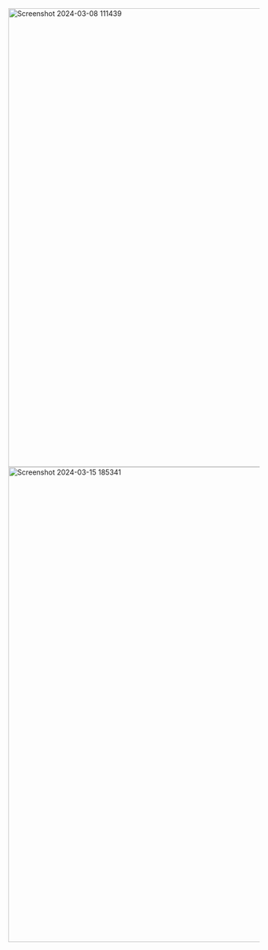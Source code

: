 <img width="917" alt="Screenshot 2024-03-08 111439" src="https://github.com/tanishashah-0607/-OCTANET_MARCH/assets/123662398/1cd59106-3941-42a5-9d86-0cb75b069a77">
<img width="950" alt="Screenshot 2024-03-15 185341" src="https://github.com/tanishashah-0607/-OCTANET_MARCH/assets/123662398/7d25a2a5-a504-4c5d-8d6c-89a5b099a209">
